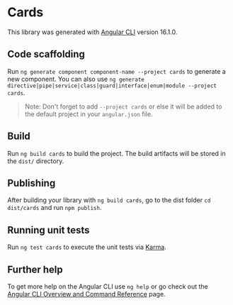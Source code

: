 # Cards

This library was generated with [Angular CLI](https://github.com/angular/angular-cli) version 16.1.0.

## Code scaffolding

Run `ng generate component component-name --project cards` to generate a new component. You can also use `ng generate directive|pipe|service|class|guard|interface|enum|module --project cards`.
> Note: Don't forget to add `--project cards` or else it will be added to the default project in your `angular.json` file. 

## Build

Run `ng build cards` to build the project. The build artifacts will be stored in the `dist/` directory.

## Publishing

After building your library with `ng build cards`, go to the dist folder `cd dist/cards` and run `npm publish`.

## Running unit tests

Run `ng test cards` to execute the unit tests via [Karma](https://karma-runner.github.io).

## Further help

To get more help on the Angular CLI use `ng help` or go check out the [Angular CLI Overview and Command Reference](https://angular.io/cli) page.
